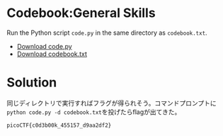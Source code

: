 # Codebook:General Skills

Run the Python script `code.py` in the same directory as `codebook.txt`.  
* [Download code.py](code.py)
* [Download codebook.txt](codebook.txt)

# Solution

同じディレクトリで実行すればフラグが得られそう。コマンドプロンプトに`python code.py -d codebook.txt`を投げたらflagが出てきた。

`picoCTF{c0d3b00k_455157_d9aa2df2}`
